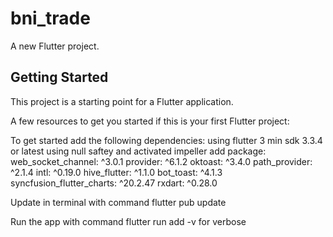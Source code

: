 # bni_trade

A new Flutter project.

## Getting Started

This project is a starting point for a Flutter application.

A few resources to get you started if this is your first Flutter project:


To get started add the following dependencies:
using flutter 3 min sdk 3.3.4 or latest using null saftey and activated impeller
add package:
web_socket_channel: ^3.0.1
provider: ^6.1.2
oktoast: ^3.4.0
path_provider: ^2.1.4
intl: ^0.19.0
hive_flutter: ^1.1.0
bot_toast: ^4.1.3
syncfusion_flutter_charts: ^20.2.47
rxdart: ^0.28.0

Update in terminal with command
flutter pub update

Run the app with command
flutter run add -v for verbose
